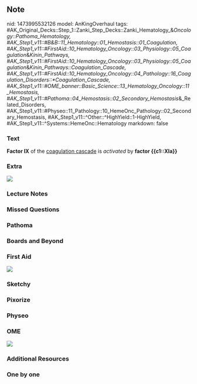 ## Note
nid: 1473995532126
model: AnKingOverhaul
tags: #AK_Original_Decks::Step_1::Zanki_Step_Decks::Zanki_Hematology_&_Oncology::Pathoma_Hematology, #AK_Step1_v11::#B&B::11_Hematology::01_Hemostasis::01_Coagulation, #AK_Step1_v11::#FirstAid::10_Hematology_Oncology::03_Physiology::05_Coagulation_&_Kinin_Pathways, #AK_Step1_v11::#FirstAid::10_Hematology_Oncology::03_Physiology::05_Coagulation_&_Kinin_Pathways::Coagulation_Cascade, #AK_Step1_v11::#FirstAid::10_Hematology_Oncology::04_Pathology::16_Coagulation_Disorders::*Coagulation_Cascade, #AK_Step1_v11::#OME_banner::Basic_Science::13_Hematology_Oncology::11_Hemostasis, #AK_Step1_v11::#Pathoma::04_Hemostasis::02_Secondary_Hemostasis_&_Related_Disorders, #AK_Step1_v11::#Physeo::11_Pathology::10_HemeOnc_Pathology::02_Secondary_Hemostasis, #AK_Step1_v11::^Other::^HighYield::1-HighYield, #AK_Step1_v11::^Systems::HemeOnc::Hematology
markdown: false

### Text
<div>
  <b>Factor IX</b> of the <u>coagulation cascade</u> is
  <i>activated</i> by <b>factor {{c1::XIa}}</b>
</div>

### Extra
<img src="afp20010801p419-f1.gif">

### Lecture Notes


### Missed Questions


### Pathoma


### Boards and Beyond


### First Aid
<img src="tmpeuwV2Y.png">

### Sketchy


### Pixorize


### Physeo


### OME
<div class="ome-widget">
  <a href=
  "https://onlinemeded.org/spa/heme-onc/hemostasis/acquire?ref=anki">
  <img src="_OME_AnkiFlashcards_Lesson_2.png"></a>
</div>

### Additional Resources


### One by one

